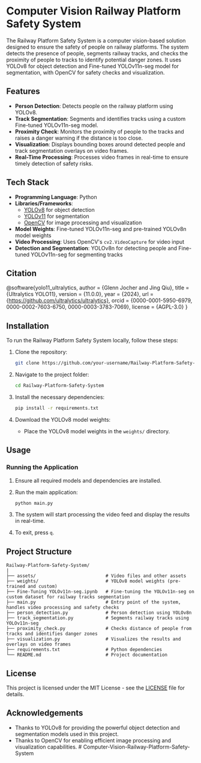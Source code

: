 
# Computer Vision Railway Platform Safety System

The Railway Platform Safety System is a computer vision-based solution designed to ensure the safety of people on railway platforms. The system detects the presence of people, segments railway tracks, and checks the proximity of people to tracks to identify potential danger zones. It uses YOLOv8 for object detection and Fine-tuned YOLOv11n-seg model for segmentation, with OpenCV for safety checks and visualization.

## Features

- **Person Detection**: Detects people on the railway platform using YOLOv8.
- **Track Segmentation**: Segments and identifies tracks using a custom Fine-tuned YOLOv11n-seg model.
- **Proximity Check**: Monitors the proximity of people to the tracks and raises a danger warning if the distance is too close.
- **Visualization**: Displays bounding boxes around detected people and track segmentation overlays on video frames.
- **Real-Time Processing**: Processes video frames in real-time to ensure timely detection of safety risks.

## Tech Stack

- **Programming Language**: Python
- **Libraries/Frameworks**:
  - [YOLOv8](https://github.com/ultralytics/yolov8) for object detection
  - [YOLOv11](https://github.com/ultralytics/ultralytics) for segmentation
  - [OpenCV](https://opencv.org/) for image processing and visualization
- **Model Weights**: Fine-tuned YOLOv11n-seg and pre-trained YOLOv8n model weights
- **Video Processing**: Uses OpenCV's `cv2.VideoCapture` for video input
- **Detection and Segmentation**: YOLOv8n for detecting people and Fine-tuned YOLOv11n-seg for segmenting tracks

## Citation

@software{yolo11_ultralytics,
  author = {Glenn Jocher and Jing Qiu},
  title = {Ultralytics YOLO11},
  version = {11.0.0},
  year = {2024},
  url = {https://github.com/ultralytics/ultralytics},
  orcid = {0000-0001-5950-6979, 0000-0002-7603-6750, 0000-0003-3783-7069},
  license = {AGPL-3.0}
}


## Installation

To run the Railway Platform Safety System locally, follow these steps:

1. Clone the repository:
   ```bash
   git clone https://github.com/your-username/Railway-Platform-Safety-System.git
   ```

2. Navigate to the project folder:
   ```bash
   cd Railway-Platform-Safety-System
   ```

3. Install the necessary dependencies:
   ```bash
   pip install -r requirements.txt
   ```

4. Download the YOLOv8 model weights:
   - Place the YOLOv8 model weights in the `weights/` directory.

## Usage

### Running the Application

1. Ensure all required models and dependencies are installed.
2. Run the main application:
   ```bash
   python main.py
   ```

3. The system will start processing the video feed and display the results in real-time.

4. To exit, press `q`.

## Project Structure

```
Railway-Platform-Safety-System/
|
├── assets/                          # Video files and other assets
├── weights/                         # YOLOv8 model weights (pre-trained and custom)
├── Fine-Tuning YOLOv11n-seg.ipynb   # Fine-tuning the YOLOv11n-seg on custom dataset for railway tracks segmentation
├── main.py                          # Entry point of the system, handles video processing and safety checks
├── person_detection.py              # Person detection using YOLOv8n
├── track_segmentation.py            # Segments railway tracks using YOLOv11n-seg
├── proximity_check.py               # Checks distance of people from tracks and identifies danger zones
├── visualization.py                 # Visualizes the results and overlays on video frames
├── requirements.txt                 # Python dependencies
└── README.md                        # Project documentation
```

## License

This project is licensed under the MIT License - see the [LICENSE](LICENSE) file for details.

## Acknowledgements

- Thanks to YOLOv8 for providing the powerful object detection and segmentation models used in this project.
- Thanks to OpenCV for enabling efficient image processing and visualization capabilities.
#   C o m p u t e r - V i s i o n - R a i l w a y - P l a t f o r m - S a f e t y - S y s t e m  
 